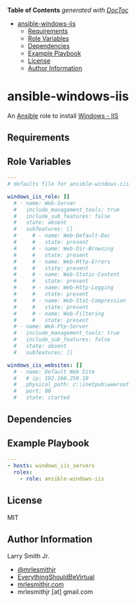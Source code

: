 <!-- START doctoc generated TOC please keep comment here to allow auto update -->
<!-- DON'T EDIT THIS SECTION, INSTEAD RE-RUN doctoc TO UPDATE -->
**Table of Contents**  *generated with [DocToc](https://github.com/thlorenz/doctoc)*

- [ansible-windows-iis](#ansible-windows-iis)
  - [Requirements](#requirements)
  - [Role Variables](#role-variables)
  - [Dependencies](#dependencies)
  - [Example Playbook](#example-playbook)
  - [License](#license)
  - [Author Information](#author-information)

<!-- END doctoc generated TOC please keep comment here to allow auto update -->

# ansible-windows-iis

An [Ansible](https://www.ansible.com) role to install [Windows - IIS](https://www.iis.net/)

## Requirements

## Role Variables

```yaml
---
# defaults file for ansible-windows-iis

windows_iis_role: []
  # - name: Web-Server
  #   include_management_tools: true
  #   include_sub_features: false
  #   state: absent
  #   subfeatures: []
  #     # - name: Web-Default-Doc
  #     #   state: present
  #     # - name: Web-Dir-Browsing
  #     #   state: present
  #     # - name: Web-Http-Errors
  #     #   state: present
  #     # - name: Web-Static-Content
  #     #   state: present
  #     # - name: Web-Http-Logging
  #     #   state: present
  #     # - name: Web-Stat-Compression
  #     #   state: present
  #     # - name: Web-Filtering
  #     #   state: present
  # - name: Web-Ftp-Server
  #   include_management_tools: true
  #   include_sub_features: false
  #   state: absent
  #   subfeatures: []

windows_iis_websites: []
  # - name: Default Web Site
  #   # ip: 192.168.250.10
  #   physical_path: c:\inetpub\wwwroot
  #   port: 80
  #   state: started
```

## Dependencies

## Example Playbook

```yaml
---
- hosts: windows_iis_servers
  roles:
    - role: ansible-windows-iis
```

## License

MIT

## Author Information

Larry Smith Jr.

-   [@mrlesmithjr](https://www.twitter.com/mrlesmithjr)
-   [EverythingShouldBeVirtual](http://everythingshouldbevirtual.com)
-   [mrlesmithjr.com](http://mrlesmithjr.com)
-   mrlesmithjr [at] gmail.com
